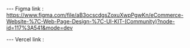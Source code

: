--- Figma link :  https://www.figma.com/file/aB3ocscdgsZoxuXwpPgwKn/eCommerce-Website-%7C-Web-Page-Design-%7C-UI-KIT-(Community)?node-id=117%3A541&mode=dev

--- Vercel link :  